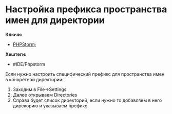 # Настройка префикса пространства имен для директории

**Ключи:**
- [PHPStorm](php-storm);

**Хештеги:**
- #IDE/Phpstorm

Если нужно настроить специфический префикс для пространства имен в конкретной директории:

1) Заходим в File->Settings
2) Далее открываем Directories
3) Справа будет список директорий, если нужно то добавляем в него дирекорию и указываем префикс.